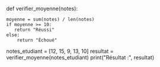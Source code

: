def verifier_moyenne(notes):
  
    moyenne = sum(notes) / len(notes)
    if moyenne >= 10:
       return "Réussi"
    else:
        return "Échoué"

notes_etudiant = [12, 15, 9, 13, 10]
resultat = verifier_moyenne(notes_etudiant)
print("Résultat :", resultat)
